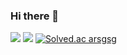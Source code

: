 ### Hi there 👋

<!--
**arsgsg1/arsgsg1** is a ✨ _special_ ✨ repository because its `README.md` (this file) appears on your GitHub profile.

Here are some ideas to get you started:

- 🔭 I’m currently working on ...
- 🌱 I’m currently learning ...
- 👯 I’m looking to collaborate on ...
- 🤔 I’m looking for help with ...
- 💬 Ask me about ...
- 📫 How to reach me: ...
- 😄 Pronouns: ...
- ⚡ Fun fact: ...
-->
<a href="https://www.notion.so/shpc/6b8a0ced4f504f988e55d814f8ab3f66" target="_blank"><img src="https://img.shields.io/badge/about me-black?style=뱃지모양&logo=Notion&logoColor=white"/></a>
<a href="https://andrewyun.tistory.com/" target="_blank"><img src="https://img.shields.io/badge/Blog-green?style=뱃지모양&logo=Blog&logoColor=white"/></a>
[![Solved.ac
arsgsg](http://mazassumnida.wtf/api/mini/generate_badge?boj=arsgsg)](https://solved.ac/arsgsg)
